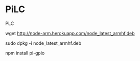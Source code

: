 PiLC
====

PLC

wget http://node-arm.herokuapp.com/node_latest_armhf.deb

sudo dpkg -i node_latest_armhf.deb

npm install pi-gpio
